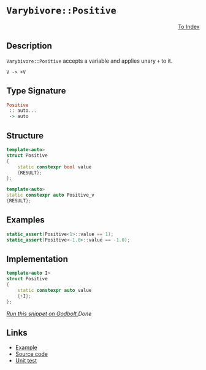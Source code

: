 <!-- Copyright 2024 Feng Mofan
SPDX-License-Identifier: Apache-2.0 -->

# `Varybivore::Positive`

<p style='text-align: right;'><a href="../../../facilities/metafunctions.md#varybivore-positive">To Index</a></p>

## Description

`Varybivore::Positive` accepts a variable and applies unary `+` to it.

<pre><code>V -> +V</code></pre>

## Type Signature

```Haskell
Positive
 :: auto...
 -> auto
```

## Structure

```C++
template<auto>
struct Positive
{
    static constexpr bool value
    {RESULT};
};

template<auto>
static constexpr auto Positive_v
{RESULT};
```

## Examples

```C++
static_assert(Positive<1>::value == 1);
static_assert(Positive<-1.0>::value == -1.0);
```

## Implementation

```C++
template<auto I>
struct Positive
{ 
    static constexpr auto value 
    {+I}; 
};
```

[*Run this snippet on Godbolt.*](https://godbolt.org/#z:OYLghAFBqd5QCxAYwPYBMCmBRdBLAF1QCcAaPECAMzwBtMA7AQwFtMQByARg9KtQYEAysib0QXACx8BBAKoBnTAAUAHpwAMvAFYTStJg1DIApACYAQuYukl9ZATwDKjdAGFUtAK4sGISQBspK4AMngMmAByPgBGmMQSAOykAA6oCoRODB7evv5BaRmOAmER0SxxCVzJdpgOWUIETMQEOT5%2BgbaY9sUMjc0EpVGx8Um2TS1teZ0KE4PhwxWj1QCUtqhexMjsHAD0AFSHR8cnp0e7JhoAggdHANQAkiwp9GyCTL13xxfXt2f/Zx%2BV0uVwImGeBjBJgAzG4mF4iI8YdgQbNiF4HHdlOlMgA3TAgkyJCx3EF3cl3WYfPDIO5oBizTCqFLEO7wxG4sReTCk64U0nE6wPIkAERhJMJiTF0Ks1xBfwBJyBCru2FUrBePO%2B8sVgMJ1ypjmQAH0mAolC0INiinh8TC3FxkSAQJzvDyYdKRXcuCtxaimkbTeb4gQrTjHHbYQBaLgAOg0TpdXPd0M9dxj8d9Mo4a1onAArLw/BwtKRUJw3NZrJSNlt3WZoTxSARNDm1gBrED5yTxgAcZjMAE5B1x8xpe73qolpHmOJJeCwJBoNKRi6XyxxeAoQCuWyWc6Q4LAYIgQBsCCkEeRKGhnnR4pFWDtVL2AlGApI7sBkLSpLGzLwmD4EQxB4Ogej8IIIhiOwUgyIIigqOo%2B6kLoXCkAA7sQTApJwPC5gWRatmWnAAPIIpeBB3KgVB3C%2Bb4fl%2BP7ej2Zh3BAHh3vQrLmI2Ky8HuWhrBASC3ik95kBQEBiRJIDAFIZh8HQYLENuEAxMRMThM0ACeeG8FpzDEDppExNodR7k2t5vAQpEMLQekoVgMReMAcK0LQ27cLwWAsIYwDiE5eDEBZtqYF5pZMnUCI7E24RgrOpa0HgMTYcZHhYMRBCgYu3mkPixAxOkmAiuC/nJUYrZrFQBjAAoABqeCYBhpEpIw%2BnwcIojiHBkHyEoajEWh%2Bj%2BSgVaWPoKXbpAayoCkvReVGszoB6piWNYZjrgVoFYNNEBrLU9TOBArhTH46GhAs5SVHohSZAIZ23eGWRDNdyxdD0DRzI96GHb0/QtK9IxVOMAw/aDgNXcDEgHbW2ww/ohGrsRG50a%2B76ft%2Bv6sexuCECQpINj6AlVWsCCYEwWAJPtpCdpI0KxoO0LThokhmIEy75gEg6I3OC4gI2sYBFwAS9oOk4BN2o5M0Ea68BuW47s2VWHieIlnhRV5STJ3GPmwnDNCwuKJFGTB0gYRjeoOsZxpFwEkGBEGyNBPXSH1iGDShuiKVhOH6QRHCFsjKEbuRF4ItRtH0Rj5v%2BVbNvxuxnHidxhPQmY/HK/uwmiagXHxNe0l5ynozIBb8kjiuNC0CpakaShhm6R1jfGaZ5kOB11mMLZ9mOaWzmue5nkdb55U7P3wWhfiEWAao0Vgh18XdMRyWpbpGXjwJOUdQVRVKKVflGBVoDZ3wtUNU1LVtcWTZ9S7sFu7IHvIaW3sjZVa1WBNq97bN81ZItZaq1xoWE2vLbaYFwrwAOt0UKx1TqeHaHoS6ZRoboTur0cGGCXpQyWCDP6X0waILyL9WBR0%2BhzCBngvQVJJjEPOhDeYqDqE%2BnWJseGrDZxBzliRDgaMGKfjLnHLg1tba43tjxImmdBJtlIOTSmowaaznnKQRc0Jras0SPmQciREjQjZoESQ6EeEK1sErGRwk1ZIHPJRQuOsHxPgNsQFgjEWAKFxLSXEIjYyQnCgQQCEjHboTvt1B%2BnVn5DQFphbCuFvIB24SjMimsqI0Toq49xnjvG%2BNmEnYuEk07QmkSrdW9jJI3jydxF0yAUgpGNF4wcxpskEGNKoD8Ska7xDrppbSxlm49JMmZCync842Tsg5YiA83JiGHnlUeR9N6kHwCFeo09iJRWQDFReghl4oVXmlHSG8srbzyrvYqB9yrhBPkJM%2BTA6qNWaq1dqeUQkwQkI/BCA0X46CieXMa61v5TWgWWf%2BAgvK7GWn8r%2BoCtrxB2lAmaH04F%2BBOgwdw9DkGoqoTddBz0HropxTaEouDsWIvIQDVo%2BLSX/UocS96tCKW5AYfSrFyxYbsNgvEoiIdOBpM/G4jxdx6k%2BI%2BH48R%2BNJF8RJtnMmFMqaUADioxcQ5YzQmhPmMcRjlyqsSKLYO65OCK13KTWm/h8yMynMuXskgRxcH7GYIIs5oRcv1ZuLOQkA4AT1fLA1brZEFQyM4SQQA%3D)$Done$

## Links

- [Example](../../../code/facilities/metafunctions/varybivore/positive/implementation.hpp)
- [Source code](../../../../conceptrodon/varybivore/positive.hpp)
- [Unit test](../../../../tests/unit/metafunctions/varybivore/positive.test.hpp)
